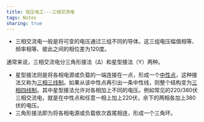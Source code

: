 ```yaml
---
title: 低压电工---三相交流电
tags: Notes
sharing: true
---
```


- 三相交流电一般是将可变的电压通过三组不同的导体。这三组电压幅值相等、频率相等、彼此之间的相位差为120度。<!--more-->

通常来说，三相交流电分三角形接法（Δ）和星型接法（Y）两种。

- 星型接法则是将各相电源或负载的一端连接在一点，形成一个[中性点](https://zh.wikipedia.org/wiki/中性点)，这种接法又称为[三相三线制](https://zh.wikipedia.org/wiki/三相三线制)。如果从该中性点再引出一条中性线，则整个结构变为[三相四线制](https://zh.wikipedia.org/wiki/三相四线制)。其中星型接法允许对各相加上不同的电压。例如常见的220/380伏三相交流电，就是在中性点和任意一相上加上220伏，余下的两相各加上380伏的电压。
- 三角形接法即为将各相电源或负载依次首尾相连，形成一个三角环。